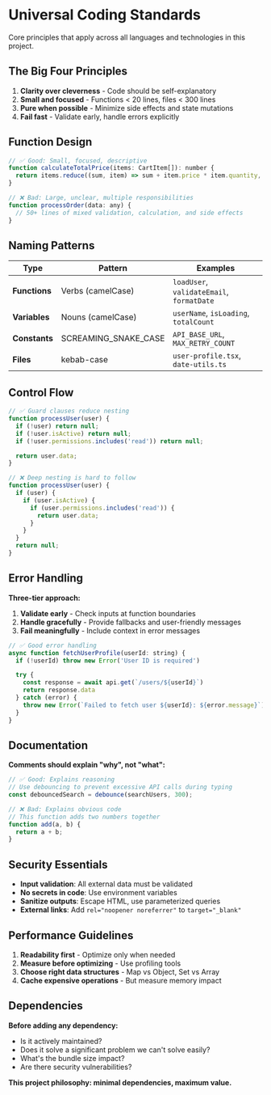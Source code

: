 # Universal Coding Standards

Core principles that apply across all languages and technologies in this project.

## The Big Four Principles

1. **Clarity over cleverness** - Code should be self-explanatory
2. **Small and focused** - Functions < 20 lines, files < 300 lines
3. **Pure when possible** - Minimize side effects and state mutations
4. **Fail fast** - Validate early, handle errors explicitly

## Function Design

```javascript
// ✅ Good: Small, focused, descriptive
function calculateTotalPrice(items: CartItem[]): number {
  return items.reduce((sum, item) => sum + item.price * item.quantity, 0)
}

// ❌ Bad: Large, unclear, multiple responsibilities
function processOrder(data: any) {
  // 50+ lines of mixed validation, calculation, and side effects
}
```

## Naming Patterns

| Type          | Pattern              | Examples                                  |
| ------------- | -------------------- | ----------------------------------------- |
| **Functions** | Verbs (camelCase)    | `loadUser`, `validateEmail`, `formatDate` |
| **Variables** | Nouns (camelCase)    | `userName`, `isLoading`, `totalCount`     |
| **Constants** | SCREAMING_SNAKE_CASE | `API_BASE_URL`, `MAX_RETRY_COUNT`         |
| **Files**     | kebab-case           | `user-profile.tsx`, `date-utils.ts`       |

## Control Flow

```javascript
// ✅ Guard clauses reduce nesting
function processUser(user) {
  if (!user) return null;
  if (!user.isActive) return null;
  if (!user.permissions.includes('read')) return null;

  return user.data;
}

// ❌ Deep nesting is hard to follow
function processUser(user) {
  if (user) {
    if (user.isActive) {
      if (user.permissions.includes('read')) {
        return user.data;
      }
    }
  }
  return null;
}
```

## Error Handling

**Three-tier approach:**

1. **Validate early** - Check inputs at function boundaries
2. **Handle gracefully** - Provide fallbacks and user-friendly messages
3. **Fail meaningfully** - Include context in error messages

```javascript
// ✅ Good error handling
async function fetchUserProfile(userId: string) {
  if (!userId) throw new Error('User ID is required')

  try {
    const response = await api.get(`/users/${userId}`)
    return response.data
  } catch (error) {
    throw new Error(`Failed to fetch user ${userId}: ${error.message}`)
  }
}
```

## Documentation

**Comments should explain "why", not "what":**

```javascript
// ✅ Good: Explains reasoning
// Use debouncing to prevent excessive API calls during typing
const debouncedSearch = debounce(searchUsers, 300);

// ❌ Bad: Explains obvious code
// This function adds two numbers together
function add(a, b) {
  return a + b;
}
```

## Security Essentials

- **Input validation**: All external data must be validated
- **No secrets in code**: Use environment variables
- **Sanitize outputs**: Escape HTML, use parameterized queries
- **External links**: Add `rel="noopener noreferrer"` to `target="_blank"`

## Performance Guidelines

1. **Readability first** - Optimize only when needed
2. **Measure before optimizing** - Use profiling tools
3. **Choose right data structures** - Map vs Object, Set vs Array
4. **Cache expensive operations** - But measure memory impact

## Dependencies

**Before adding any dependency:**

- Is it actively maintained?
- Does it solve a significant problem we can't solve easily?
- What's the bundle size impact?
- Are there security vulnerabilities?

**This project philosophy: minimal dependencies, maximum value.**
